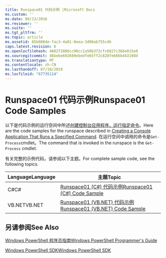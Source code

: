 ```yaml
---
title: Runspace01 代码示例 |Microsoft Docs
ms.custom: ''
ms.date: 09/13/2016
ms.reviewer: ''
ms.suite: ''
ms.tgt_pltfrm: ''
ms.topic: article
ms.assetid: 05b088de-fac3-4a01-9eea-3d96ab755c4b
caps.latest.revision: 6
ms.openlocfilehash: 4802f2806cc90cc1a50b372cfc6027c366e015e0
ms.sourcegitcommit: 46bebe692689ebedfe65ff2c828fe666b443198d
ms.translationtype: MT
ms.contentlocale: zh-CN
ms.lasthandoff: 07/10/2019
ms.locfileid: "67735114"
---
```

# <a name="runspace01-code-samples"></a><span data-ttu-id="9dbe7-102">Runspace01 代码示例</span><span class="sxs-lookup"><span data-stu-id="9dbe7-102">Runspace01 Code Samples</span></span>

<span data-ttu-id="9dbe7-103">以下是代码示例的运行空间中所述[创建控制台应用程序，运行指定命令](/dotnet/csharp/programming-guide/inside-a-program/hello-world-your-first-program)。</span><span class="sxs-lookup"><span data-stu-id="9dbe7-103">Here are the code samples for the runspace described in [Creating a Console Application That Runs a Specified Command](/dotnet/csharp/programming-guide/inside-a-program/hello-world-your-first-program).</span></span> <span data-ttu-id="9dbe7-104">在运行空间中调用的命令是`Get-Process`cmdlet。</span><span class="sxs-lookup"><span data-stu-id="9dbe7-104">The command that is invoked in the runspace is the `Get-Process` cmdlet.</span></span>

<span data-ttu-id="9dbe7-105">有关完整的示例代码，请参阅以下主题。</span><span class="sxs-lookup"><span data-stu-id="9dbe7-105">For complete sample code, see the following topics.</span></span>

|<span data-ttu-id="9dbe7-106">Language</span><span class="sxs-lookup"><span data-stu-id="9dbe7-106">Language</span></span>|<span data-ttu-id="9dbe7-107">主题</span><span class="sxs-lookup"><span data-stu-id="9dbe7-107">Topic</span></span>|
|--------------|-----------|
|<span data-ttu-id="9dbe7-108">C#</span><span class="sxs-lookup"><span data-stu-id="9dbe7-108">C#</span></span>|[<span data-ttu-id="9dbe7-109">Runspace01 (C#) 代码示例</span><span class="sxs-lookup"><span data-stu-id="9dbe7-109">Runspace01 (C#) Code Sample</span></span>](./runspace01-csharp-code-sample.md)|
|<span data-ttu-id="9dbe7-110">VB.NET</span><span class="sxs-lookup"><span data-stu-id="9dbe7-110">VB.NET</span></span>|[<span data-ttu-id="9dbe7-111">Runspace01 (VB.NET) 代码示例</span><span class="sxs-lookup"><span data-stu-id="9dbe7-111">Runspace01 (VB.NET) Code Sample</span></span>](./runspace01-vb-net-code-sample.md)|

## <a name="see-also"></a><span data-ttu-id="9dbe7-112">另请参阅</span><span class="sxs-lookup"><span data-stu-id="9dbe7-112">See Also</span></span>

[<span data-ttu-id="9dbe7-113">Windows PowerShell 程序员指南</span><span class="sxs-lookup"><span data-stu-id="9dbe7-113">Windows PowerShell Programmer's Guide</span></span>](./windows-powershell-programmer-s-guide.md)

[<span data-ttu-id="9dbe7-114">Windows PowerShell SDK</span><span class="sxs-lookup"><span data-stu-id="9dbe7-114">Windows PowerShell SDK</span></span>](../windows-powershell-reference.md)